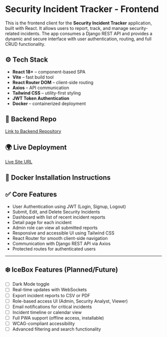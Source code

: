 # Security Incident Tracker - Frontend

This is the frontend client for the **Security Incident Tracker** application, built with React. It allows users to report, track, and manage security-related incidents. The app consumes a Django REST API and provides a dynamic and secure interface with user authentication, routing, and full CRUD functionality.

## ⚙️ Tech Stack

- **React 18+** – component-based SPA
- **Vite** – fast build tool
- **React Router DOM** – client-side routing
- **Axios** – API communication
- **Tailwind CSS** – utility-first styling
- **JWT Token Authentication**
- **Docker** – containerized deployment


## 🔗 Backend Repo

[Link to Backend Repository](https://github.com/Rawan0102/SecurityIncidentTracker_backend)

## 🌍 Live Deployment

[Live Site URL](https://YOUR_DEPLOYED_FRONTEND_URL.com)

## 🐳 Docker Installation Instructions


## ✅ Core Features

- User Authentication using JWT (Login, Signup, Logout)
- Submit, Edit, and Delete Security Incidents
- Dashboard with list of recent incident reports
- Detail page for each incident
- Admin role can view all submitted reports
- Responsive and accessible UI using Tailwind CSS
- React Router for smooth client-side navigation
- Communication with Django REST API via Axios
- Protected routes for authenticated users

---

## ❄️ IceBox Features (Planned/Future)

- [ ] Dark Mode toggle
- [ ] Real-time updates with WebSockets
- [ ] Export incident reports to CSV or PDF
- [ ] Role-based access UI (Admin, Security Analyst, Viewer)
- [ ] Email notifications for critical incidents
- [ ] Incident timeline or calendar view
- [ ] Full PWA support (offline access, installable)
- [ ] WCAG-compliant accessibility
- [ ] Advanced filtering and search functionality